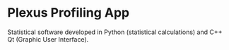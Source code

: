 # Plexus Profiling App

Statistical software developed in Python (statistical calculations) and C++ Qt (Graphic User Interface).
